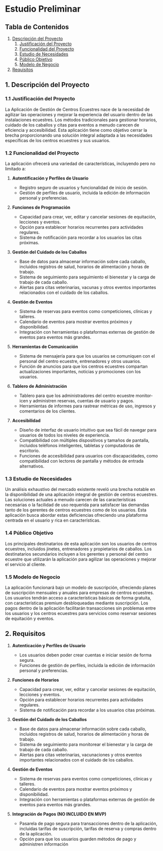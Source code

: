 # Estudio Preliminar

## Tabla de Contenidos

1. [Descripción del Proyecto](#1-descripción-del-proyecto)
    1. [Justificación del Proyecto](#11-justificación-del-proyecto)
    2. [Funcionalidad del Proyecto](#12-funcionalidad-del-proyecto)
    3. [Estudio de Necesidades](#13-estudio-de-necesidades)
    4. [Público Objetivo](#14-público-objetivo)
    5. [Modelo de Negocio](#15-modelo-de-negocio)
2. [Requisitos](#2-requisitos)

## 1. Descripción del Proyecto

### 1.1 Justificación del Proyecto

La Aplicación de Gestión de Centros Ecuestres nace de la necesidad de agilizar las operaciones y mejorar la experiencia del usuario dentro de las instalaciones ecuestres. Los métodos tradicionales para gestionar horarios, cuidado de los caballos y citas para eventos a menudo carecen de eficiencia y accesibilidad. Esta aplicación tiene como objetivo cerrar la brecha proporcionando una solución integral adaptada a las necesidades específicas de los centros ecuestres y sus usuarios.

### 1.2 Funcionalidad del Proyecto

La aplicación ofrecerá una variedad de características, incluyendo pero no limitado a:
1. **Autentificación y Perfiles de Usuario**
   - Registro seguro de usuarios y funcionalidad de inicio de sesión.
   - Gestión de perfiles de usuario, incluida la edición de información personal y preferencias.

2. **Funciones de Programación**
   - Capacidad para crear, ver, editar y cancelar sesiones de equitación, lecciones y eventos.
   - Opción para establecer horarios recurrentes para actividades regulares.
   - Sistema de notificación para recordar a los usuarios las citas próximas.

3. **Gestión del Cuidado de los Caballos**
   - Base de datos para almacenar información sobre cada caballo, incluidos registros de salud, horarios de alimentación y horas de trabajo.
   - Sistema de seguimiento para seguimiento el bienestar y la carga de trabajo de cada caballo.
   - Alertas para citas veterinarias, vacunas y otros eventos importantes relacionados con el cuidado de los caballos.

4. **Gestión de Eventos**
   - Sistema de reservas para eventos como competiciones, clínicas y talleres.
   - Calendario de eventos para mostrar eventos próximos y disponibilidad.
   - Integración con herramientas o plataformas externas de gestión de eventos para eventos más grandes.

5. **Herramientas de Comunicación**
   - Sistema de mensajería para que los usuarios se comuniquen con el personal del centro ecuestre, entrenadores y otros usuarios.
   - Función de anuncios para que los centros ecuestres compartan actualizaciones importantes, noticias y promociones con los usuarios.

6. **Tablero de Administración**
   - Tablero para que los administradores del centro ecuestre monitor-icen y administren reservas, cuentas de usuario y pagos.
   - Herramientas de informes para rastrear métricas de uso, ingresos y comentarios de los clientes.

7. **Accesibilidad**
   - Diseño de interfaz de usuario intuitivo que sea fácil de navegar para usuarios de todos los niveles de experiencia.
   - Compatibilidad con múltiples dispositivos y tamaños de pantalla, incluidos teléfonos inteligentes, tabletas y computadoras de escritorio.
   - Funciones de accesibilidad para usuarios con discapacidades, como compatibilidad con lectores de pantalla y métodos de entrada alternativos.

### 1.3 Estudio de Necesidades

Un análisis exhaustivo del mercado existente reveló una brecha notable en la disponibilidad de una aplicación integral de gestión de centros ecuestres. Las soluciones actuales a menudo carecen de las características necesarias o la facilidad de uso requerida para satisfacer las demandas tanto de los gerentes de centros ecuestres como de los usuarios. Esta aplicación busca abordar estas deficiencias ofreciendo una plataforma centrada en el usuario y rica en características.

### 1.4 Público Objetivo

Los principales destinatarios de esta aplicación son los usuarios de centros ecuestres, incluidos jinetes, entrenadores y propietarios de caballos. Los destinatarios secundarios incluyen a los gerentes y personal del centro ecuestre que utilizarán la aplicación para agilizar las operaciones y mejorar el servicio al cliente.

### 1.5 Modelo de Negocio

La aplicación funcionará bajo un modelo de suscripción, ofreciendo planes de suscripción mensuales y anuales para empresas de centros ecuestres. Los usuarios tendrán acceso a características básicas de forma gratuita, con características premium desbloqueadas mediante suscripción. Los pagos dentro de la aplicación facilitarán transacciones sin problemas entre los usuarios y los centros ecuestres para servicios como reservar sesiones de equitación y eventos.

## 2. Requisitos

1. **Autenticación y Perfiles de Usuario**
   - Los usuarios deben poder crear cuentas e iniciar sesión de forma segura.
   - Funciones de gestión de perfiles, incluida la edición de información personal y preferencias.

2. **Funciones de Horarios**
   - Capacidad para crear, ver, editar y cancelar sesiones de equitación, lecciones y eventos.
   - Opción para establecer horarios recurrentes para actividades regulares.
   - Sistema de notificación para recordar a los usuarios citas próximas.

3. **Gestión del Cuidado de los Caballos**
   - Base de datos para almacenar información sobre cada caballo, incluidos registros de salud, horarios de alimentación y horas de trabajo.
   - Sistema de seguimiento para monitorear el bienestar y la carga de trabajo de cada caballo.
   - Alertas para citas veterinarias, vacunaciones y otros eventos importantes relacionados con el cuidado de los caballos.

4. **Gestión de Eventos**
   - Sistema de reservas para eventos como competiciones, clínicas y talleres.
   - Calendario de eventos para mostrar eventos próximos y disponibilidad.
   - Integración con herramientas o plataformas externas de gestión de eventos para eventos más grandes.

5. **Integración de Pagos (NO INCLUIDO EN MVP)**
   - Pasarela de pago segura para transacciones dentro de la aplicación, incluidas tarifas de suscripción, tarifas de reserva y compras dentro de la aplicación.
   - Opción para que los usuarios guarden métodos de pago y administren información